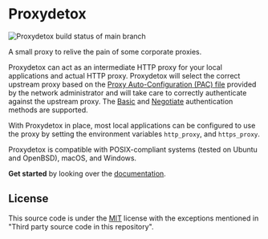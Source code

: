 # Proxydetox

![Proxydetox build status of main branch](https://github.com/kiron1/proxydetox/actions/workflows/main.yaml/badge.svg)

A small proxy to relive the pain of some corporate proxies.

Proxydetox can act as an intermediate HTTP proxy for your local applications
and actual HTTP proxy. Proxydetox will select the correct upstream proxy based
on the [Proxy Auto-Configuration (PAC) file][mdnpac] provided by the network
administrator and will take care to correctly authenticate against the upstream
proxy. The [Basic][basic] and [Negotiate][negotiate] authentication methods are
supported.

With Proxydetox in place, most local applications can be configured to use the
proxy by setting the environment variables `http_proxy`, and `https_proxy`.


Proxydetox is compatible with POSIX-compliant systems (tested on Ubuntu and
OpenBSD), macOS, and Windows.

**Get started** by looking over the [documentation](https://kiron1.github.io/proxydetox/).

[mdnpac]: https://developer.mozilla.org/en-US/docs/Web/HTTP/Proxy_servers_and_tunneling/Proxy_Auto-Configuration_(PAC)_file "Proxy Auto-Configuration (PAC) file"
[basic]: https://developer.mozilla.org/en-US/docs/Web/HTTP/Authentication#basic_authentication_scheme "Basic authentication scheme"
[negotiate]: https://www.rfc-editor.org/rfc/rfc4559.html#section-4 "HTTP Negotiate Authentication Scheme"
[releases]: https://github.com/kiron1/proxydetox/releases "Proxydetox releases"

## License

This source code is under the [MIT](https://opensource.org/licenses/MIT) license
with the exceptions mentioned in "Third party source code in this repository".
